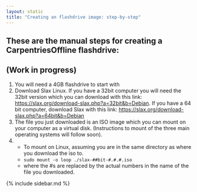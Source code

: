 ```yaml
---
layout: static
title: "Creating an flashdrive image: step-by-step"
---
```


<div class="main">
<div class="floatleft">
<h2>These are the manual steps for creating a CarpentriesOffline flashdrive:</h2>
<h2>(Work in progress)</h2>

<ol>
<li> You will need a 4GB flashdrive to start with </li>
<li> Download Slax Linux. If you have a 32bit computer you will need the 32bit version which you can download with this link: <a href="https://slax.org/download-slax.php?a=32bit&b=Debian">https://slax.org/download-slax.php?a=32bit&b=Debian</a>. If you have a 64 bit computer, download Slax with this link: <a href="https://slax.org/download-slax.php?a=64bit&b=Debian">https://slax.org/download-slax.php?a=64bit&b=Debian</a></li>
<li> The file you just downloaded is an ISO image which you can mount on your computer as a virtual disk. (Instructions to mount of the three main operating systems will follow soon).</li>
<li><ul>
	<li>To mount on Linux, assuming you are in the same directory as where you download the iso to.</li>
	<li><code>sudo mount -o loop ./slax-##bit-#.#.#.iso</code> </li>
	<li>where the #s are replaced by the actual numbers in the name of the file you downloaded.</li>
</ul></li>
</ol>
</div>
{% include sidebar.md %}
</div>
